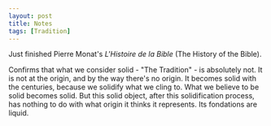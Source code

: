 ```yaml
---
layout: post
title: Notes
tags: [Tradition]
---
```


Just finished Pierre Monat's _L'Histoire de la Bible_ (The History of the Bible).

Confirms that what we consider solid - "The Tradition" - is absolutely not. It is not at the origin, and by the way there's no origin. It becomes solid with the centuries, because we solidify what we cling to. What we believe to be solid becomes solid. But this solid object, after this solidification process, has nothing to do with what origin it thinks it represents. Its fondations are liquid.

